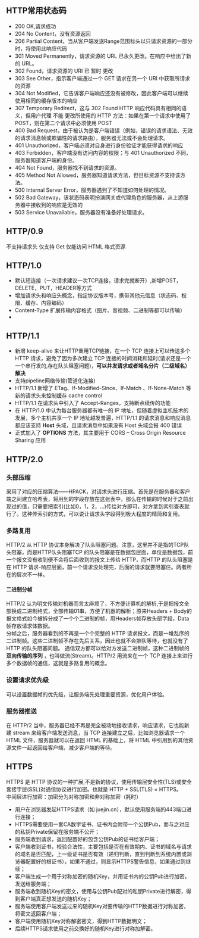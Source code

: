 ## HTTP常用状态码
+ 200 OK,请求成功
+ 204 No Content，没有资源返回
+ 206 Partial Content，当从客户端发送Range范围标头以只请求资源的一部分时，将使用此响应代码
+ 301 Moved Permanently，请求资源的 URL 已永久更改。在响应中给出了新的 URL。
+ 302 Found，请求资源的 URI 已 暂时 更改
+ 303 See Other，指示客户端通过一个 GET 请求在另一个 URI 中获取所请求的资源
+ 304 Not Modified，它告诉客户端响应还没有被修改，因此客户端可以继续使用相同的缓存版本的响应
+ 307 Temporary Redirect，这与 302 Found HTTP 响应代码具有相同的语义，但用户代理 不能 更改所使用的 HTTP 方法：如果在第一个请求中使用了 POST，则在第二个请求中必须使用 POST
+ 400 Bad Request，由于被认为是客户端错误（例如，错误的请求语法、无效的请求消息帧或欺骗性的请求路由），服务器无法或不会处理请求。
+ 401 Unauthorized，客户端必须对自身进行身份验证才能获得请求的响应
+ 403 Forbidden，客户端没有访问内容的权限；与 401 Unauthorized 不同，服务器知道客户端的身份。
+ 404 Not Found，服务器找不到请求的资源。
+ 405 Method Not Allowed，服务器知道请求方法，但目标资源不支持该方法。
+ 500 Internal Server Error，服务器遇到了不知道如何处理的情况。
+ 502 Bad Gateway，该状态码表明扮演网关或代理角色的服务器，从上游服务器中接收到的响应是无效的
+ 503 Service Unavailable，服务器没有准备好处理请求。

## HTTP/0.9
不支持请求头 仅支持 Get 仅能访问 HTML 格式资源

## HTTP/1.0
+ 默认短连接（一次请求建议一次TCP连接，请求完就断开）,新增POST，DELETE，PUT，HEADER等方式
+ 增加请求头和响应头概念，指定协议版本号，携带其他元信息（状态码、权限、缓存、内容编码）
+ Content-Type 扩展传输内容格式（图片、音视频、二进制等都可以传输）
+ 
## HTTP/1.1
+ 新增  keep-alive 来让HTTP重用TCP链接，在一个 TCP 连接上可以传送多个 HTTP 请求，避免了因为多次建立 TCP 连接的时间消耗和延时(请求还是一个一个串行发的,存在队头阻塞问题)，__可以并发请求或者域名分片（二级域名）解决__
+ 支持pipeline网络传输(管道化连接)
+ HTTP/1.1 新增了 ETag、If-Modified-Since、If-Match 、If-None-Match 等新的请求头来控制缓存  cache control
+ HTTP/1.1 在请求头中引入了 Accept-Ranges，支持断点续传的功能
+ 在 HTTP/1.0 中认为每台服务器都有唯一的 IP 地址，但随着虚拟主机技术的发展，多个主机共享一个 IP 地址越发普遍，HTTP/1.1 的请求消息和响应消息都应该支持 __Host__ 头域，且请求消息中如果没有 Host 头域会报 400 错误
+ 正式加入了 __OPTIONS__ 方法，其主要用于 CORS – Cross Origin Resource Sharing 应用

## HTTP/2.0
### 头部压缩
采用了对应的压缩算法——HPACK，对请求头进行压缩。首先是在服务器和客户端之间建立哈希表，将用到的字段存放在这张表中，那么在传输的时候对于之前出现过的值，只需要把索引(比如0，1，2，...)传给对方即可，对方拿到索引查表就行了。这种传索引的方式，可以说让请求头字段得到极大程度的精简和复用。
### 多路复用
HTTP/2 从 HTTP 协议本身解决了队头阻塞问题。注意，这里并不是指的TCP队头阻塞，而是HTTP队头阻塞TCP 的队头阻塞是在数据包层面，单位是数据包，前一个报文没有收到便不会将后面收到的报文上传给 HTTP，而HTTP 的队头阻塞是在 HTTP 请求-响应层面，前一个请求没处理完，后面的请求就要阻塞住。两者所在的层次不一样。
#### 二进制分帧
HTTP/2 认为明文传输对机器而言太麻烦了，不方便计算机的解析,于是把报文全部换成二进制格式，全部传输01串，方便了机器的解析；原来Headers + Body的报文格式如今被拆分成了一个个二进制的帧，用Headers帧存放头部字段，Data帧存放请求体数据。  
分帧之后，服务器看到的不再是一个个完整的 HTTP 请求报文，而是一堆乱序的二进制帧。这些二进制帧不存在先后关系，因此也就不会排队等待，也就没有了 HTTP 的队头阻塞问题。
通信双方都可以给对方发送二进制帧，这种二进制帧的 __双向传输的序列__ ，也叫做流(Stream)。HTTP/2 用流来在一个 TCP 连接上来进行多个数据帧的通信，这就是多路复用的概念。
### 设置请求优先级
可以设置数据帧的优先级，让服务端先处理重要资源，优化用户体验。
### 服务器推送
在 HTTP/2 当中，服务器已经不再是完全被动地接收请求，响应请求，它也能新建 stream 来给客户端发送消息，当 TCP 连接建立之后，比如浏览器请求一个 HTML 文件，服务器就可以在返回 HTML 的基础上，将 HTML 中引用到的其他资源文件一起返回给客户端，减少客户端的等待。

## HTTPS
HTTPS 是 HTTP 协议的一种扩展,不是新的协议，使用传输层安全性(TLS)或安全套接字层(SSL)对通信协议进行加密。也就是 HTTP + SSL(TLS) = HTTPS。  
中间层进行加密：加密分为对称加密和非对称加密（耗时）
+ 用户在浏览器发起HTTPS请求（如 juejin.cn），默认使用服务端的443端口进行连接；
+ HTTPS需要使用一套CA数字证书，证书内会附带一个公钥Pub，而与之对应的私钥Private保留在服务端不公开；
+ 服务端收到请求，返回配置好的包含公钥Pub的证书给客户端；
+ 客户端收到证书，校验合法性，主要包括是否在有效期内、证书的域名与请求的域名是否匹配，上一级证书是否有效（递归判断，直到判断到系统内置或浏览器配置好的根证书），如果不通过，则显示HTTPS警告信息，如果通过则继续；
+ 客户端生成一个用于对称加密的随机Key，并用证书内的公钥Pub进行加密，发送给服务端；
+ 服务端收到随机Key的密文，使用与公钥Pub配对的私钥Private进行解密，得到客户端真正想发送的随机Key；
+ 服务端使用客户端发送过来的随机Key对要传输的HTTP数据进行对称加密，将密文返回客户端；
+ 客户端使用随机Key对称解密密文，得到HTTP数据明文；
+ 后续HTTPS请求使用之前交换好的随机Key进行对称加解密。



